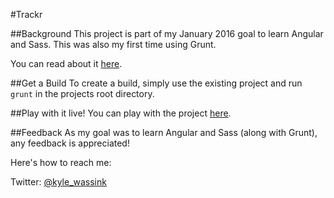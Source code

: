 #Trackr

##Background
This project is part of my January 2016 goal to learn Angular and Sass. This was also my first time using Grunt.

You can read about it [here](http://kylewassink.com/january-2016-skill-angularjs-and-sass).

##Get a Build
To create a build, simply use the existing project and run ```grunt``` in the projects root directory.

##Play with it live!
You can play with the project [here](http://kylewassink.com/deliverables/january).

##Feedback
As my goal was to learn Angular and Sass (along with Grunt), any feedback is appreciated!

Here's how to reach me:

Twitter: [@kyle_wassink](https://twitter.com/kyle_wassink)

